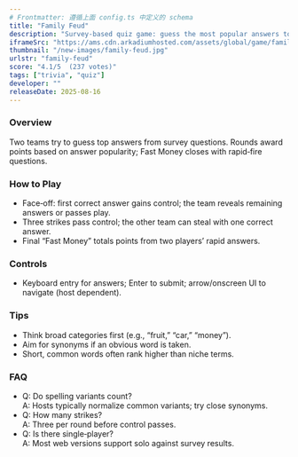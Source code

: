 ```yaml
---
# Frontmatter: 遵循上面 config.ts 中定义的 schema
title: "Family Feud"
description: "Survey‑based quiz game: guess the most popular answers to family survey questions across multiple rounds and fast money."
iframeSrc: "https://ams.cdn.arkadiumhosted.com/assets/global/game/family-feud/"
thumbnail: "/new-images/family-feud.jpg"
urlstr: "family-feud"
score: "4.1/5  (237 votes)"
tags: ["trivia", "quiz"]
developer: ""
releaseDate: 2025-08-16
---
```




### Overview
Two teams try to guess top answers from survey questions. Rounds award points based on answer popularity; Fast Money closes with rapid‑fire questions.

### How to Play
- Face‑off: first correct answer gains control; the team reveals remaining answers or passes play.
- Three strikes pass control; the other team can steal with one correct answer.
- Final “Fast Money” totals points from two players’ rapid answers.

### Controls
- Keyboard entry for answers; Enter to submit; arrow/onscreen UI to navigate (host dependent).

### Tips
- Think broad categories first (e.g., “fruit,” “car,” “money”).
- Aim for synonyms if an obvious word is taken.
- Short, common words often rank higher than niche terms.

### FAQ
- Q: Do spelling variants count?  
  A: Hosts typically normalize common variants; try close synonyms.
- Q: How many strikes?  
  A: Three per round before control passes.
- Q: Is there single‑player?  
  A: Most web versions support solo against survey results.

